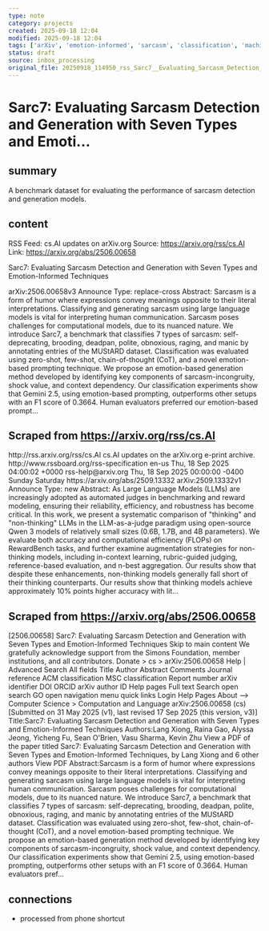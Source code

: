 ```yaml
---
type: note
category: projects
created: 2025-09-18 12:04
modified: 2025-09-18 12:04
tags: ['arXiv', 'emotion-informed', 'sarcasm', 'classification', 'machine-learning']
status: draft
source: inbox_processing
original_file: 20250918_114950_rss_Sarc7__Evaluating_Sarcasm_Detection_and_Generation.txt
---
```


# Sarc7: Evaluating Sarcasm Detection and Generation with Seven Types and Emoti...

## summary
A benchmark dataset for evaluating the performance of sarcasm detection and generation models.

## content
RSS Feed: cs.AI updates on arXiv.org
Source: https://arxiv.org/rss/cs.AI
Link: https://arxiv.org/abs/2506.00658

Sarc7: Evaluating Sarcasm Detection and Generation with Seven Types and Emotion-Informed Techniques

arXiv:2506.00658v3 Announce Type: replace-cross Abstract: Sarcasm is a form of humor where expressions convey meanings opposite to their literal interpretations. Classifying and generating sarcasm using large language models is vital for interpreting human communication. Sarcasm poses challenges for computational models, due to its nuanced nature. We introduce Sarc7, a benchmark that classifies 7 types of sarcasm: self-deprecating, brooding, deadpan, polite, obnoxious, raging, and manic by annotating entries of the MUStARD dataset. Classification was evaluated using zero-shot, few-shot, chain-of-thought (CoT), and a novel emotion-based prompting technique. We propose an emotion-based generation method developed by identifying key components of sarcasm-incongruity, shock value, and context dependency. Our classification experiments show that Gemini 2.5, using emotion-based prompting, outperforms other setups with an F1 score of 0.3664. Human evaluators preferred our emotion-based prompt...

## Scraped from https://arxiv.org/rss/cs.AI
<?xml version='1.0' encoding='UTF-8'?>
<rss xmlns:arxiv="http://arxiv.org/schemas/atom" xmlns:dc="http://purl.org/dc/elements/1.1/" xmlns:atom="http://www.w3.org/2005/Atom" xmlns:content="http://purl.org/rss/1.0/modules/content/" version="2.0">
  <channel>
    <title>cs.AI updates on arXiv.org</title>
    <link>http://rss.arxiv.org/rss/cs.AI</link>
    <description>cs.AI updates on the arXiv.org e-print archive.</description>
    <atom:link href="http://rss.arxiv.org/rss/cs.AI" rel="self" type="application/rss+xml"/>
    <docs>http://www.rssboard.org/rss-specification</docs>
    <language>en-us</language>
    <lastBuildDate>Thu, 18 Sep 2025 04:00:02 +0000</lastBuildDate>
    <managingEditor>rss-help@arxiv.org</managingEditor>
    <pubDate>Thu, 18 Sep 2025 00:00:00 -0400</pubDate>
    <skipDays>
      <day>Sunday</day>
      <day>Saturday</day>
    </skipDays>
    <item>
      <title>Explicit Reasoning Makes Better Judges: A Systematic Study on Accuracy, Efficiency, and Robustness</title>
      <link>https://arxiv.org/abs/2509.13332</link>
      <description>arXiv:2509.13332v1 Announce Type: new 
Abstract: As Large Language Models (LLMs) are increasingly adopted as automated judges in benchmarking and reward modeling, ensuring their reliability, efficiency, and robustness has become critical. In this work, we present a systematic comparison of "thinking" and "non-thinking" LLMs in the LLM-as-a-judge paradigm using open-source Qwen 3 models of relatively small sizes (0.6B, 1.7B, and 4B parameters). We evaluate both accuracy and computational efficiency (FLOPs) on RewardBench tasks, and further examine augmentation strategies for non-thinking models, including in-context learning, rubric-guided judging, reference-based evaluation, and n-best aggregation. Our results show that despite these enhancements, non-thinking models generally fall short of their thinking counterparts. Our results show that thinking models achieve approximately 10% points higher accuracy with lit...


## Scraped from https://arxiv.org/abs/2506.00658
[2506.00658] Sarc7: Evaluating Sarcasm Detection and Generation with Seven Types and Emotion-Informed Techniques Skip to main content We gratefully acknowledge support from the Simons Foundation, member institutions, and all contributors. Donate &gt; cs &gt; arXiv:2506.00658 Help | Advanced Search All fields Title Author Abstract Comments Journal reference ACM classification MSC classification Report number arXiv identifier DOI ORCID arXiv author ID Help pages Full text Search open search GO open navigation menu quick links Login Help Pages About --> Computer Science > Computation and Language arXiv:2506.00658 (cs) [Submitted on 31 May 2025 (v1), last revised 17 Sep 2025 (this version, v3)] Title:Sarc7: Evaluating Sarcasm Detection and Generation with Seven Types and Emotion-Informed Techniques Authors:Lang Xiong, Raina Gao, Alyssa Jeong, Yicheng Fu, Sean O&#39;Brien, Vasu Sharma, Kevin Zhu View a PDF of the paper titled Sarc7: Evaluating Sarcasm Detection and Generation with Seven Types and Emotion-Informed Techniques, by Lang Xiong and 6 other authors View PDF Abstract:Sarcasm is a form of humor where expressions convey meanings opposite to their literal interpretations. Classifying and generating sarcasm using large language models is vital for interpreting human communication. Sarcasm poses challenges for computational models, due to its nuanced nature. We introduce Sarc7, a benchmark that classifies 7 types of sarcasm: self-deprecating, brooding, deadpan, polite, obnoxious, raging, and manic by annotating entries of the MUStARD dataset. Classification was evaluated using zero-shot, few-shot, chain-of-thought (CoT), and a novel emotion-based prompting technique. We propose an emotion-based generation method developed by identifying key components of sarcasm-incongruity, shock value, and context dependency. Our classification experiments show that Gemini 2.5, using emotion-based prompting, outperforms other setups with an F1 score of 0.3664. Human evaluators pref...


## connections
- processed from phone shortcut
